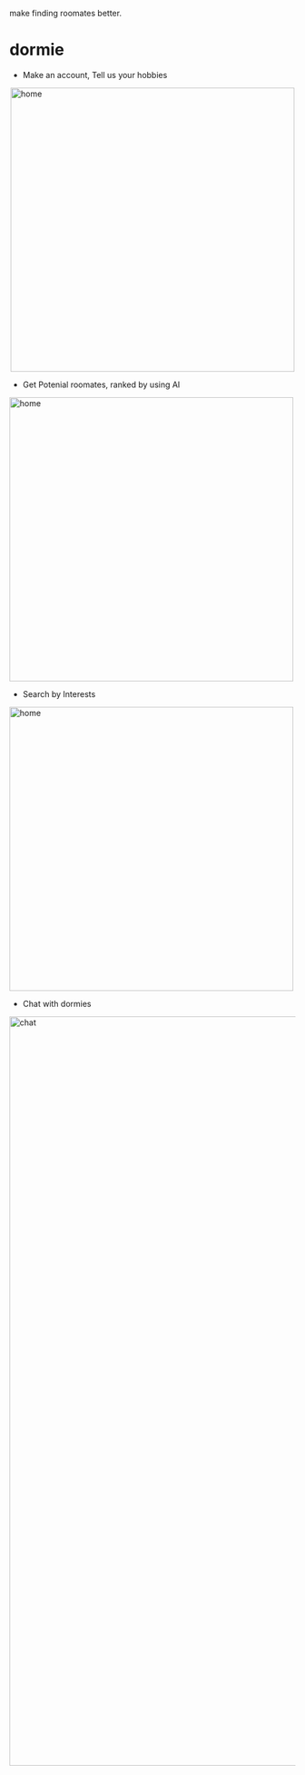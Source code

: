 make finding roomates better.
# dormie

- Make an account, Tell us your hobbies

<img src="https://github.com/user-attachments/assets/c6f98177-5514-48a2-8c08-2e161f027c63" alt="home"  style="display: block; margin: 0 auto" width="500" height="500"/>


- Get Potenial roomates, ranked by using AI

<img src="https://github.com/user-attachments/assets/36f9284a-c191-4013-b8c4-012f8390abb4" alt="home" width="500" height="500"/>

- Search by Interests
<img src="https://github.com/user-attachments/assets/f291225c-08fd-4bb9-99f9-44ac02be303b" alt="home" width="500" height="500"/>

- Chat with dormies
<img width="1319" alt="chat" src="https://github.com/user-attachments/assets/251ee626-9189-4905-9b14-d21f29a0ba91">















